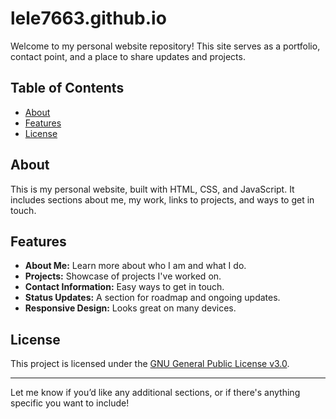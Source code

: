 # lele7663.github.io

Welcome to my personal website repository! This site serves as a portfolio, contact point, and a place to share updates and projects.

## Table of Contents
- [About](#about)
- [Features](#features)
- [License](#license)

## About

This is my personal website, built with HTML, CSS, and JavaScript. It includes sections about me, my work, links to projects, and ways to get in touch.

## Features

- **About Me:** Learn more about who I am and what I do.
- **Projects:** Showcase of projects I've worked on.
- **Contact Information:** Easy ways to get in touch.
- **Status Updates:** A section for roadmap and ongoing updates.
- **Responsive Design:** Looks great on many devices.


## License

This project is licensed under the [GNU General Public License v3.0](https://www.gnu.org/licenses/gpl-3.0.en.html).

---

Let me know if you’d like any additional sections, or if there's anything specific you want to include!
